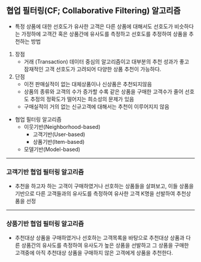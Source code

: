 ## 협업 필터링(CF; Collaborative Filtering) 알고리즘

- 특정 상품에 대한 선호도가 유사한 고객은 다른 상품에 대해서도 선호도가 비슷하다는 가정하에 고객간 혹은 상품간에 유사도를 측정하고 선호도를 추정하여 상품을 추천하는 방법

1. 장점
	- 거래 (Transaction) 데이터 중심의 알고리즘이고 대부분의 추천 성과가 좋고 잠재적인 고객 선호도가 고려되어 다양한 상품 추천이 가능하다.
2. 단점
	- 이전 판매실적이 없는 대체상품이나 신상품은 추천되지않음
	- 상품의 종류와 고객의 수가 증가할 수록 같은 상품을 구매한 고객수가 줄어 선호도 추정의 정확도가 떨어지는 희소성의 문제가 있음
	- 구매실적이 거의 없는 신규고객에 대해서는 추천이 이루어지지 않음

- 협업 필터링 알고리즘
	- 이웃기반(Neighborhood-based)
		- 고객기반(User-based)
		- 상품기반(Item-based)
	- 모델기반(Model-based)
---
### 고객기반 협업 필터링 알고리즘

- 추천을 하고자 하는 고객이 구매하였거나 선호하는 상품들을 살펴보고, 이들 상품을 기반으로 다른 고객들과의 유사도를 측정하여 유사한 고객 K명을 선발하여 추천상품을 선정
---
### 상품기반 협업 필터링 알고리즘

- 추천대상 상품을 구매하였거나 선호하는 고객목록을 바탕으로 추천대상 상품과 다른 상품간의 유사도를 측정하여 유사도가 높은 상품을 선발하고 그 상품을 구매한 고객중에 아직 추천대상 상품을 구매하지 않은 고객에게 상품을 추천한다.
